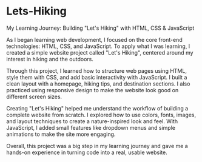 # Lets-Hiking

My Learning Journey: Building "Let's Hiking" with HTML, CSS & JavaScript

As I began learning web development, I focused on the core front-end technologies: HTML, CSS, and JavaScript. To apply what I was learning, I created a simple website project called "Let's Hiking", centered around my interest in hiking and the outdoors.

Through this project, I learned how to structure web pages using HTML, style them with CSS, and add basic interactivity with JavaScript. I built a clean layout with a homepage, hiking tips, and destination sections. I also practiced using responsive design to make the website look good on different screen sizes.

Creating "Let's Hiking" helped me understand the workflow of building a complete website from scratch. I explored how to use colors, fonts, images, and layout techniques to create a nature-inspired look and feel. With JavaScript, I added small features like dropdown menus and simple animations to make the site more engaging.

Overall, this project was a big step in my learning journey and gave me a hands-on experience in turning code into a real, usable website.
